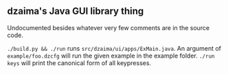 ## dzaima's Java GUI library thing

Undocumented besides whatever very few comments are in the source code.

`./build.py && ./run` runs `src/dzaima/ui/apps/ExMain.java`. An argument of `example/foo.dzcfg` will run the given example in the example folder. `./run keys` will print the canonical form of all keypresses.